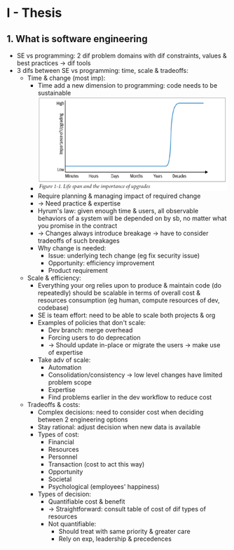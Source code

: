 # I - Thesis
## 1. What is software engineering
- SE vs programming: 2 dif problem domains with dif constraints, values & best practices -> dif tools
- 3 difs between SE vs programming: time, scale & tradeoffs:
  - Time & change (most imp):
    - Time add a new dimension to programming: code needs to be sustainable
    - <img src="./resources/1.1.png" alt="drawing" width="500"/>
    - Require planning & managing impact of required change
    - -> Need practice & expertise
    - Hyrum's law: given enough time & users, all observable behaviors of a system will be depended on by sb,
    no matter what you promise in the contract
    - -> Changes always introduce breakage -> have to consider tradeoffs of such breakages
    - Why change is needed:
      - Issue: underlying tech change (eg fix security issue)
      - Opportunity: efficiency improvement
      - Product requirement
  - Scale & efficiency:
    - Everything your org relies upon to produce & maintain code (do repeatedly)
    should be scalable in terms of overall cost & resources consumption (eg human, compute resources of dev, codebase)
    - SE is team effort: need to be able to scale both projects & org
    - Examples of policies that don't scale:
      - Dev branch: merge overhead
      - Forcing users to do deprecation
      - -> Should update in-place or migrate the users -> make use of expertise
    - Take adv of scale:
      - Automation
      - Consolidation/consistency -> low level changes have limited problem scope
      - Expertise
      - Find problems earlier in the dev workflow to reduce cost
  - Tradeoffs & costs:
    - Complex decisions: need to consider cost when deciding between 2 engineering options
    - Stay rational: adjust decision when new data is available
    - Types of cost:
      - Financial
      - Resources
      - Personnel
      - Transaction (cost to act this way)
      - Opportunity
      - Societal
      - Psychological (employees' happiness)
    - Types of decision:
      - Quantifiable cost & benefit
      - -> Straightforward: consult table of cost of dif types of resources
      - Not quantifiable:
        - Should treat with same priority & greater care
        - Rely on exp, leadership & precedences